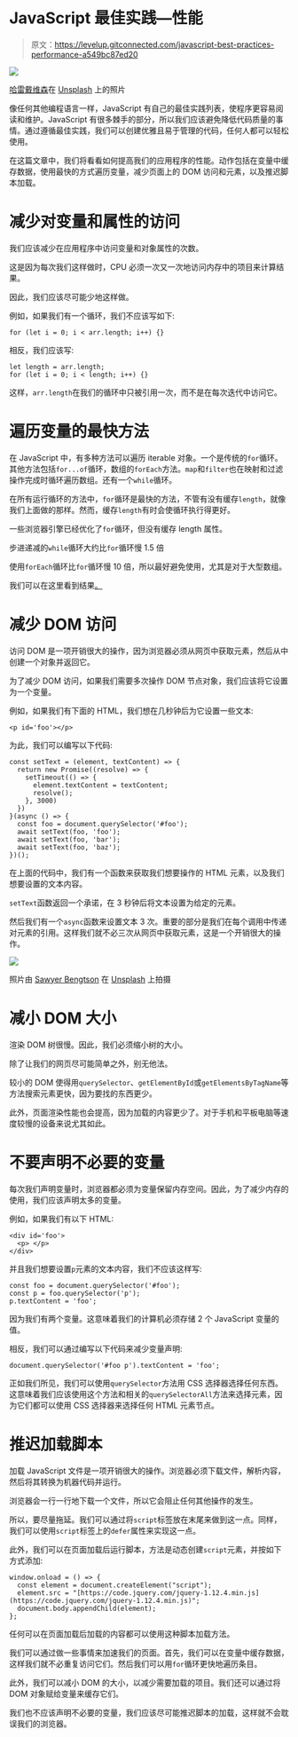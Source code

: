 # JavaScript 最佳实践—性能

> 原文：<https://levelup.gitconnected.com/javascript-best-practices-performance-a549bc87ed20>

![](img/806fc6bbdcad5c5a0ac1a6f6b5e784e1.png)

[哈雷戴维森](https://unsplash.com/@harleydavidson?utm_source=medium&utm_medium=referral)在 [Unsplash](https://unsplash.com?utm_source=medium&utm_medium=referral) 上的照片

像任何其他编程语言一样，JavaScript 有自己的最佳实践列表，使程序更容易阅读和维护。JavaScript 有很多棘手的部分，所以我们应该避免降低代码质量的事情。通过遵循最佳实践，我们可以创建优雅且易于管理的代码，任何人都可以轻松使用。

在这篇文章中，我们将看看如何提高我们的应用程序的性能。动作包括在变量中缓存数据，使用最快的方式遍历变量，减少页面上的 DOM 访问和元素，以及推迟脚本加载。

# 减少对变量和属性的访问

我们应该减少在应用程序中访问变量和对象属性的次数。

这是因为每次我们这样做时，CPU 必须一次又一次地访问内存中的项目来计算结果。

因此，我们应该尽可能少地这样做。

例如，如果我们有一个循环，我们不应该写如下:

```
for (let i = 0; i < arr.length; i++) {}
```

相反，我们应该写:

```
let length = arr.length;
for (let i = 0; i < length; i++) {}
```

这样，`arr.length`在我们的循环中只被引用一次，而不是在每次迭代中访问它。

# 遍历变量的最快方法

在 JavaScript 中，有多种方法可以遍历 iterable 对象。一个是传统的`for`循环。其他方法包括`for...of`循环，数组的`forEach`方法。`map`和`filter`也在映射和过滤操作完成时循环遍历数组。还有一个`while`循环。

在所有运行循环的方法中，`for`循环是最快的方法，不管有没有缓存`length`，就像我们上面做的那样。然而，缓存`length`有时会使循环执行得更好。

一些浏览器引擎已经优化了`for`循环，但没有缓存 length 属性。

步进递减的`while`循环大约比`for`循环慢 1.5 倍

使用`forEach`循环比`for`循环慢 10 倍，所以最好避免使用，尤其是对于大型数组。

我们可以在这里看到结果[。](https://stackoverflow.com/questions/5349425/whats-the-fastest-way-to-loop-through-an-array-in-javascript)

# 减少 DOM 访问

访问 DOM 是一项开销很大的操作，因为浏览器必须从网页中获取元素，然后从中创建一个对象并返回它。

为了减少 DOM 访问，如果我们需要多次操作 DOM 节点对象，我们应该将它设置为一个变量。

例如，如果我们有下面的 HTML，我们想在几秒钟后为它设置一些文本:

```
<p id='foo'></p>
```

为此，我们可以编写以下代码:

```
const setText = (element, textContent) => {
  return new Promise((resolve) => {
    setTimeout(() => {
      element.textContent = textContent;
      resolve();
    }, 3000)
  })
}(async () => {
  const foo = document.querySelector('#foo');
  await setText(foo, 'foo');
  await setText(foo, 'bar');
  await setText(foo, 'baz');
})();
```

在上面的代码中，我们有一个函数来获取我们想要操作的 HTML 元素，以及我们想要设置的文本内容。

`setText`函数返回一个承诺，在 3 秒钟后将文本设置为给定的元素。

然后我们有一个`async`函数来设置文本 3 次。重要的部分是我们在每个调用中传递对元素的引用。这样我们就不必三次从网页中获取元素，这是一个开销很大的操作。

![](img/616854635d3c5a77f6e1ed2cbe7a7abe.png)

照片由 [Sawyer Bengtson](https://unsplash.com/@sawyerbengtson?utm_source=medium&utm_medium=referral) 在 [Unsplash](https://unsplash.com?utm_source=medium&utm_medium=referral) 上拍摄

# 减小 DOM 大小

渲染 DOM 树很慢。因此，我们必须缩小树的大小。

除了让我们的网页尽可能简单之外，别无他法。

较小的 DOM 使得用`querySelector`、`getElementById`或`getElementsByTagName`等方法搜索元素更快，因为要找的东西更少。

此外，页面渲染性能也会提高，因为加载的内容更少了。对于手机和平板电脑等速度较慢的设备来说尤其如此。

# 不要声明不必要的变量

每次我们声明变量时，浏览器都必须为变量保留内存空间。因此，为了减少内存的使用，我们应该声明太多的变量。

例如，如果我们有以下 HTML:

```
<div id='foo'>
  <p> </p>
</div>
```

并且我们想要设置`p`元素的文本内容，我们不应该这样写:

```
const foo = document.querySelector('#foo');
const p = foo.querySelector('p');
p.textContent = 'foo';
```

因为我们有两个变量。这意味着我们的计算机必须存储 2 个 JavaScript 变量的值。

相反，我们可以通过编写以下代码来减少变量声明:

```
document.querySelector('#foo p').textContent = 'foo';
```

正如我们所见，我们可以使用`querySelector`方法用 CSS 选择器选择任何东西。这意味着我们应该使用这个方法和相关的`querySelectorAll`方法来选择元素，因为它们都可以使用 CSS 选择器来选择任何 HTML 元素节点。

# 推迟加载脚本

加载 JavaScript 文件是一项开销很大的操作。浏览器必须下载文件，解析内容，然后将其转换为机器代码并运行。

浏览器会一行一行地下载一个文件，所以它会阻止任何其他操作的发生。

所以，要尽量拖延。我们可以通过将`script`标签放在末尾来做到这一点。同样，我们可以使用`script`标签上的`defer`属性来实现这一点。

此外，我们可以在页面加载后运行脚本，方法是动态创建`script`元素，并按如下方式添加:

```
window.onload = () => {
  const element = document.createElement("script");
  element.src = "[https://code.jquery.com/jquery-1.12.4.min.js](https://code.jquery.com/jquery-1.12.4.min.js)";
  document.body.appendChild(element);
};
```

任何可以在页面加载后加载的内容都可以使用这种脚本加载方法。

我们可以通过做一些事情来加速我们的页面。首先，我们可以在变量中缓存数据，这样我们就不必重复访问它们。然后我们可以用`for`循环更快地遍历条目。

此外，我们可以减小 DOM 的大小，以减少需要加载的项目。我们还可以通过将 DOM 对象赋给变量来缓存它们。

我们也不应该声明不必要的变量，我们应该尽可能推迟脚本的加载，这样就不会耽误我们的浏览器。